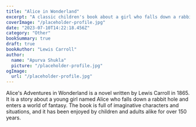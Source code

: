 ```yaml
---
title: "Alice in Wonderland"
excerpt: "A classic children's book about a girl who falls down a rabbit hole and enters a world of fantasy."
coverImage: "/placeholder-profile.jpg"
date: "2023-07-10T14:22:18.456Z"
category: "Other"
bookSummary: true
draft: true
bookAuthor: "Lewis Carroll"
author:
  name: "Apurva Shukla"
  picture: "/placeholder-profile.jpg"
ogImage:
  url: "/placeholder-profile.jpg"
---
```


Alice's Adventures in Wonderland is a novel written by Lewis Carroll in 1865. It is a story about a young girl named Alice who falls down a rabbit hole and enters a world of fantasy. The book is full of imaginative characters and situations, and it has been enjoyed by children and adults alike for over 150 years.